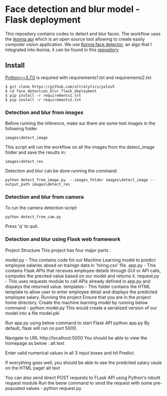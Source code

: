 # Face detection and blur model - Flask deployment
This repository contains codes to detect and blur faces. 
The workflow uses the [ikomia api](https://github.com/Ikomia-dev/IkomiaApi) which is an open source tool allowing to create easily computer vision application. 
 We use [Kornia face detector](https://kornia.readthedocs.io/en/latest/applications/face_detection.html), an algo that I integrated into ikomia, it can be found in this [repository](https://github.com/Ikomia-hub/infer_face_detection_kornia)

## Install 
[Python>=3.7.0](https://www.python.org/downloads/release/python-370/) is required with requirements1.txt and requirements2.txt
```
$ git clone https://github.com/ultralytics/yolov5
$ cd face_detection_blur_flask_deployment
$ pip install -r requirements1.txt
$ pip install -r requirements2.txt
```
### Detection and blur from images
Before running the inference, make sur there are some test images in the following folder

```
images\detect_image
```

This script will run the workflow on all the images from the detect_image folder and save the results in:

```
images\detect_res
```

Detection and blur can be done running the command: 

```
python detect_from_image.py  --images_folder images\detect_image --output_path images\detect_res
``` 

### Detection and blur from camera
To run the camera detection script:

```
python detect_from_cam.py
```
Press 'q' to quit.

### Detection and blur using Flask web framework



Project Structure
This project has four major parts :

model.py - This contains code fot our Machine Learning model to predict employee salaries absed on trainign data in 'hiring.csv' file.
app.py - This contains Flask APIs that receives employee details through GUI or API calls, computes the precited value based on our model and returns it.
request.py - This uses requests module to call APIs already defined in app.py and dispalys the returned value.
templates - This folder contains the HTML template to allow user to enter employee detail and displays the predicted employee salary.
Running the project
Ensure that you are in the project home directory. Create the machine learning model by running below command -
python model.py
This would create a serialized version of our model into a file model.pkl

Run app.py using below command to start Flask API
python app.py
By default, flask will run on port 5000.

Navigate to URL http://localhost:5000
You should be able to view the homepage as below : alt text

Enter valid numerical values in all 3 input boxes and hit Predict.

If everything goes well, you should be able to see the predcited salary vaule on the HTML page! alt text

You can also send direct POST requests to FLask API using Python's inbuilt request module Run the beow command to send the request with some pre-popuated values -
python request.py
